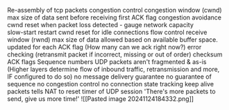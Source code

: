 Re-assembly of tcp packets 
	congestion control
		congestion window (cwnd)
			max size of data sent before receiving first ACK flag
	congestion avoidance 
		cwnd reset when packet loss detected - gauge network capacity  
	slow-start restart 
		cwnd reset for idle connections
	flow control 
		receive window (rwnd)
			max size of data allowed based on available buffer space. 
			updated for each ACK flag (How many can we ack right now?)
	error checking (retransmit packet if incorrect, missing or out of order)
		checksum 
		ACK flags
		Sequence numbers 
UDP packets aren't fragmented & as-is (Higher layers determine flow of inbound traffic, retransmission and more, IF configured to do so)
	no message delivery guarantee
	no guarantee of sequence 
	no congestion control 
	no connection state tracking 
		keep alive packets 
			tells NAT to reset timer of UDP session
				'There's more packets to send, give us more time!'
![[Pasted image 20241124184332.png]]
